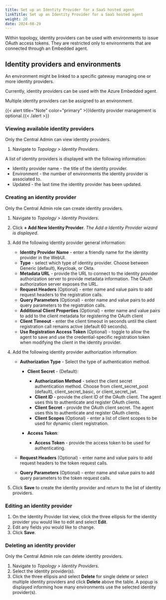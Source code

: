 ```yaml
---
title: Set up an Identity Provider for a SaaS hosted agent
linkTitle: Set up an Identity Provider for a SaaS hosted agent
weight: 20
date: 2024-08-29
---
```


Within topology, identity providers can be used with environments to issue OAuth access tokens. They are restricted only to environments that are connected through an Embedded agent.

## Identity providers and environments

An environment might be linked to a specific gateway managing one or more identity providers.

Currently, identity providers can be used with the Azure Embedded agent.

Multiple identity providers can be assigned to an environment.

{{< alert title="Note" color="primary" >}}Identity provider management is optional.{{< /alert >}}

### Viewing available identity providers

Only the Central Admin can view identity providers.

1. Navigate to *Topology > Identity Providers*.

A list of identity providers is displayed with the following information:

* Identity provider name - the title of the identity provider.
* Environment - the number of environments the identity provider is associated to.
* Updated - the last time the identity provider has been updated.

### Creating an identity provider

Only the Central Admin role can create identity providers.

1. Navigate to *Topology > Identity Providers*.
2. Click **+ Add New Identity Provider**. *The Add a Identity Provider wizard is displayed*.
3. Add the following identity provider general information:

    * **Identity Provider Name** - enter a friendly name for the identity provider in the WebUI.
    * **Type** - select which type of identity provider. Choose between Generic (default), Keycloak, or Okta.
    * **Metadata URL** - provide the URL to connect to the identity provider authorization server to provide metadata information. The OAuth authorization server exposes the URL.
    * **Request Headers** (Optional) - enter name and value pairs to add request headers to the registration calls.
    * **Query Parameters** (Optional) - enter name and value pairs to add query parameters to the registration calls.
    * **Additional Client Properties** (Optional) - enter name and value pairs to add to the client metadata for registering the OAuth client
    * **Client Timeout** - enter the client timeout in seconds until the client registration call remains active (default 60 seconds).
    * **Use Registration Access Token** (Optional) - toggle to allow the agent to save and use the credential-specific registration token when modifying the client in the identity provider.

4. Add the following identity provider authorization information:

    * **Authorization Type** - Select the type of authentication method.

        * **Client Secret** - (Default):

            * **Authorization Method** - select the client secret authentication method. Choose from client_secret_post (default), client_secret_basic, or client_secret_jwt.
            * **Client ID** - provide the client ID of the OAuth client. The agent uses this to authenticate and register OAuth clients.
            * **Client Secret** - provide the OAuth client secret. The agent uses this to authenticate and register OAuth clients.
            * **Client Scopes** (Optional) - enter a list of client scopes to be used for dynamic client registration.
  
        * **Access Token**:
  
            * **Access Token** - provide the access token to be used for authenticating.

    * **Request Headers** (Optional) - enter name and value pairs to add request headers to the token request calls.
    * **Query Parameters** (Optional) - enter name and value pairs to add query parameters to the token request calls.

5. Click **Save** to create the identity provider and return to the list of identity providers.

### Editing an identity provider

1. On the Identity Provider list view, click the three ellipsis for the identity provider you would like to edit and select **Edit**.
2. Edit any fields you would like to change.
3. Click **Save**.

### Deleting an identity provider

Only the Central Admin role can delete identity providers.

1. Navigate to *Topology > Identity Providers*.
2. Select the identity provider(s).
3. Click the three ellipsis and select **Delete** for single delete or select multiple identity providers and click **Delete** above the table. A popup is displayed informing how many environments use the selected identity provider(s).
